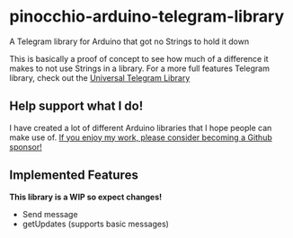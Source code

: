 # pinocchio-arduino-telegram-library
A Telegram library for Arduino that got no Strings to hold it down

This is basically a proof of concept to see how much of a difference it makes to not use Strings in a library. For a more full features Telegram library, check out the [Universal Telegram Library](https://github.com/witnessmenow/Universal-Arduino-Telegram-Bot)

## Help support what I do!

I have created a lot of different Arduino libraries that I hope people can make use of. [If you enjoy my work, please consider becoming a Github sponsor!](https://github.com/sponsors/witnessmenow/)

## Implemented Features

**This library is a WIP so expect changes!**

- Send message
- getUpdates (supports basic messages)
